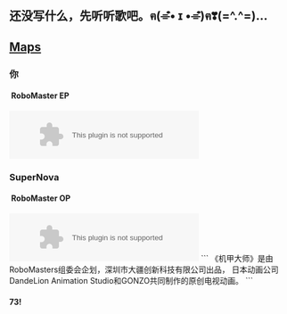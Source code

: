 ## 还没写什么，先听听歌吧。ฅ(⌯͒• ɪ •⌯͒)ฅ❣(=^.^=)...

## [Maps](/maps/)

### 你
####  **RoboMaster EP**

<embed src="//music.163.com/style/swf/widget.swf?sid=518895890&type=2&auto=1&width=320&height=66" width="340" height="86"  allowNetworking="all">

### SuperNova
####  **RoboMaster OP**

<embed src="//music.163.com/style/swf/widget.swf?sid=909799896&type=3&auto=0&width=320&height=66" width="340" height="86"  allowNetworking="all">
```
《机甲大师》是由RoboMasters组委会企划，深圳市大疆创新科技有限公司出品，
          日本动画公司DandeLion Animation Studio和GONZO共同制作的原创电视动画。
```



#### 73!
